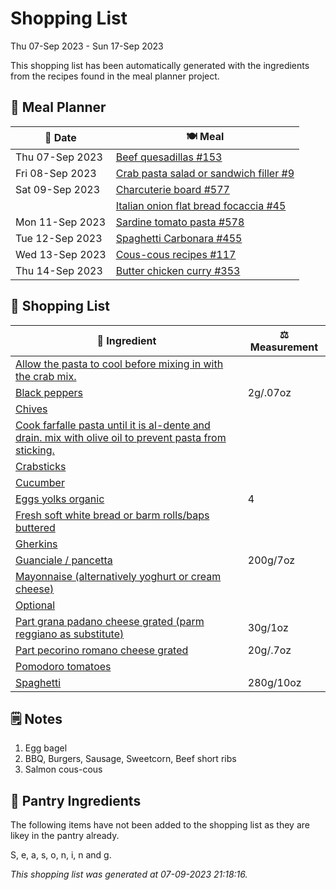 # Shopping List

Thu 07-Sep 2023 - Sun 17-Sep 2023

This shopping list has been automatically generated with the ingredients from the recipes found in the meal planner project.

## 📅 Meal Planner

|📅 Date| 🍽️ Meal|
|----|----|
|Thu 07-Sep 2023|[Beef quesadillas #153](https://github.com/jcallaghan/The-Cookbook/issues/153)|
|Fri 08-Sep 2023|[Crab pasta salad or sandwich filler #9](https://github.com/jcallaghan/The-Cookbook/issues/9)|
|Sat 09-Sep 2023|[Charcuterie board #577](https://github.com/jcallaghan/The-Cookbook/issues/577)|
||[Italian onion flat bread focaccia #45](https://github.com/jcallaghan/The-Cookbook/issues/45)|
|Mon 11-Sep 2023|[Sardine tomato pasta #578](https://github.com/jcallaghan/The-Cookbook/issues/578)|
|Tue 12-Sep 2023|[Spaghetti Carbonara #455](https://github.com/jcallaghan/The-Cookbook/issues/455)|
|Wed 13-Sep 2023|[Cous-cous recipes #117](https://github.com/jcallaghan/The-Cookbook/issues/117)|
|Thu 14-Sep 2023|[Butter chicken curry #353](https://github.com/jcallaghan/The-Cookbook/issues/353)|

## 🛒 Shopping List

| 🍌 Ingredient| ⚖️ Measurement|
|----------|-----------|
|[Allow the pasta to cool before mixing in with the crab mix.](https://www.sainsburys.co.uk/gol-ui/SearchResults/Allow%20the%20pasta%20to%20cool%20before%20mixing%20in%20with%20the%20crab%20mix.)||
|[Black peppers](https://www.sainsburys.co.uk/gol-ui/SearchResults/Black%20peppers)|2g/.07oz|
|[Chives](https://www.sainsburys.co.uk/gol-ui/SearchResults/Chives)||
|[Cook farfalle pasta until it is al-dente and drain. mix with olive oil to prevent pasta from sticking.](https://www.sainsburys.co.uk/gol-ui/SearchResults/Cook%20farfalle%20pasta%20until%20it%20is%20al-dente%20and%20drain.%20mix%20with%20olive%20oil%20to%20prevent%20pasta%20from%20sticking.)||
|[Crabsticks](https://www.sainsburys.co.uk/gol-ui/SearchResults/Crabsticks)||
|[Cucumber](https://www.sainsburys.co.uk/gol-ui/SearchResults/Cucumber)||
|[Eggs yolks organic](https://www.sainsburys.co.uk/gol-ui/SearchResults/Eggs%20yolks%20organic)|4|
|[Fresh soft white bread or barm rolls/baps buttered](https://www.sainsburys.co.uk/gol-ui/SearchResults/Fresh%20soft%20white%20bread%20or%20barm%20rolls/baps%20buttered)||
|[Gherkins](https://www.sainsburys.co.uk/gol-ui/SearchResults/Gherkins)||
|[Guanciale / pancetta](https://www.sainsburys.co.uk/gol-ui/SearchResults/Guanciale%20/%20pancetta)|200g/7oz|
|[Mayonnaise (alternatively yoghurt or cream cheese)](https://www.sainsburys.co.uk/gol-ui/SearchResults/Mayonnaise%20(alternatively%20yoghurt%20or%20cream%20cheese))||
|[Optional](https://www.sainsburys.co.uk/gol-ui/SearchResults/Optional)||
|[Part grana padano cheese grated (parm reggiano as substitute)](https://www.sainsburys.co.uk/gol-ui/SearchResults/Part%20grana%20padano%20cheese%20grated%20(parm%20reggiano%20as%20substitute))|30g/1oz|
|[Part pecorino romano cheese grated](https://www.sainsburys.co.uk/gol-ui/SearchResults/Part%20pecorino%20romano%20cheese%20grated)|20g/.7oz|
|[Pomodoro tomatoes](https://www.sainsburys.co.uk/gol-ui/SearchResults/Pomodoro%20tomatoes)||
|[Spaghetti](https://www.sainsburys.co.uk/gol-ui/SearchResults/Spaghetti)|280g/10oz|

## 🗒️ Notes

1. Egg bagel
1. BBQ, Burgers, Sausage, Sweetcorn, Beef short ribs
1. Salmon cous-cous

## 🏪 Pantry Ingredients

The following items have not been added to the shopping list as they are likey in the pantry already.

S, e, a, s, o, n, i, n and g.


_This shopping list was generated at 07-09-2023 21:18:16._